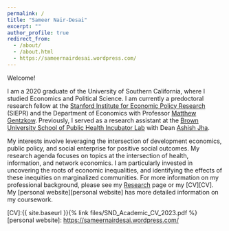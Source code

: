 ```yaml
---
permalink: /
title: "Sameer Nair-Desai"
excerpt: ""
author_profile: true
redirect_from: 
  - /about/
  - /about.html
  - https://sameernairdesai.wordpress.com/
---
```


Welcome!

I am a 2020 graduate of the University of Southern California, where I studied Economics and Political Science. I am currently a predoctoral research fellow at the [Stanford Institute for Economic Policy Research][Stanford Institute for Economic Policy Research] (SIEPR) and the Department of Economics with Professor [Matthew Gentzkow][Matthew Gentzkow]. Previously, I served as a research assistant at the [Brown University School of Public Health Incubator Lab][Brown University School of Public Health Incubator Lab] with Dean [Ashish Jha][Ashish Jha].

My interests involve leveraging the intersection of development economics, public policy, and social enterprise for positive social outcomes. My research agenda focuses on topics at the intersection of health, information, and network economics. I am particularly invested in uncovering the roots of economic inequalities, and identifying the effects of these inequities on marginalized communities. For more information on my professional background, please see my [Research][Research] page or my [CV][CV]. My [personal website][personal website] has more detailed information on my coursework.

[Stanford Institute for Economic Policy Research]: https://siepr.stanford.edu/people/predoctoral-research-fellows
[Matthew Gentzkow]: https://www.matthewgentzkow.com/bio/
[Brown University School of Public Health Incubator Lab]: https://dean.sph.brown.edu/incubator-lab
[Ashish Jha]: https://dean.sph.brown.edu/dean
[Research]: https://snairdesai.github.io/research
[CV]:{{ site.baseurl }}{% link files/SND_Academic_CV_2023.pdf %}
[personal website]: https://sameernairdesai.wordpress.com/
